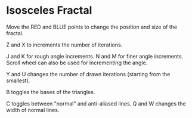 # Isosceles Fractal

Move the RED and BLUE points to change the position and size of the fractal.

Z and X to increments the number of iterations.

J and K for rough angle increments.
N and M for finer angle increments.
Scroll wheel can also be used for incrementing the angle.

Y and U changes the number of drawn iterations (starting from the smallest).

B toggles the bases of the triangles.

C toggles between "normal" and anti-aliased lines.
Q and W changes the width of normal lines.